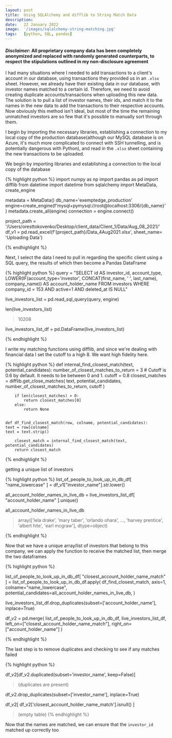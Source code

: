```yaml
---
layout: post
title:  Using SQLAlchemy and difflib to String Match Data
description:
date:   22 January 2022
image:  '/images/sqlalchemy-string-matching.jpg'
tags:   [python, SQL, pandas]
---
```


#### _Disclaimer_: All proprietary company data has been completely anonymized and replaced with randomly generated counterparts, to respect the stipulations outlined in my non-disclosure agreement

I had many situations where I needed to add transactions to a client's account in our database, using transactions they provided us in an `.xlsx` sheet. However, we already have their existing data in our database, with investor names matched to a certain id. Therefore, we need to avoid creating duplicate accounts/transactions when uploading this new data. The solution is to pull a list of investor names, their ids, and match it to the names in the new data to add the transactions to their respective accounts. Now obviously this method isn't ideal, but most of the time the remaining unmatched investors are so few that it's possible to manually sort through them.

I begin by importing the necessary libraries, establishing a connection to my local copy of the production database(although our MySQL database is on Azure, it's much more complicated to connect with SSH tunnelling, and is potentially dangerous with Python), and read in the `.xlsx` sheet containing the new transactions to be uploaded.

We begin by importing libraries and establishing a connection to the local copy of the database

{% highlight python %}
import numpy as np
import pandas as pd
import difflib
from datetime import datetime
from sqlalchemy import MetaData, create_engine

metadata = MetaData()
db_name='exemptedge_production'
engine=create_engine(f'mysql+pymysql://root@localhost:3306/{db_name}')
metadata.create_all(engine)
connection = engine.connect()

project_path = '/Users/oresttokovenko/Desktop/client_data/Client_1/Data/Aug_08_2021/'
df_v1 = pd.read_excel(f'{project_path}/Data_4Aug2021.xlsx',
sheet_name= 'Uploading Data')

{% endhighlight %}

Next, I select the data I need to pull in regarding the specific client using a SQL query, the results of which then become a Pandas DataFrame

{% highlight python %}
query = "SELECT id AS investor_id, account_type, LOWER(IF(account_type='investor', CONCAT(first_name, ' ', last_name), company_name)) AS account_holder_name FROM investors WHERE company_id = 153 AND active=1 AND deleted_at IS NULL"

live_investors_list = pd.read_sql_query(query, engine)

len(live_investors_list)
> 10208

live_investors_list_df = pd.DataFrame(live_investors_list)

{% endhighlight %}

I write my matching functions using difflib, and since we're dealing with financial data I set the cutoff to a high 8. We want high fidelity here.

{% highlight python %}
def internal_find_closest_match(text, potential_candidates):
    number_of_closest_matches_to_return = 3
    # Cutoff is 0.6 by default. It needs to be between 0 and 1.
    cutoff = 0.8
    closest_matches = difflib.get_close_matches(
    text, potential_candidates, number_of_closest_matches_to_return, cutoff
    )
    
        if len(closest_matches) > 0:
            return closest_matches[0]
        else:
            return None
    
    
    def df_find_closest_match(row, colname, potential_candidates):
    text = row[colname]
    text = text.strip()
    
        closest_match = internal_find_closest_match(text, potential_candidates)
        return closest_match

{% endhighlight %}

getting a unique list of investors

{% highlight python %}
list_of_people_to_look_up_in_db_df[
"name_lowercase"
] = df_v1["investor_name"].str.lower()

all_account_holder_names_in_live_db = live_investors_list_df[
"account_holder_name"
].unique()

all_account_holder_names_in_live_db
> array(['lela drake', 'mary taber', 'orlando ohara', ..., 'harvey prentice', 'albert hite', 'earl mcgraw'], dtype=object)

{% endhighlight %}

Now that we have a unique array/list of investors that belong to this company, we can apply the function to receive the matched list, then merge the two dataframes

{% highlight python %}

list_of_people_to_look_up_in_db_df[
"closest_account_holder_name_match"
] = list_of_people_to_look_up_in_db_df.apply(
df_find_closest_match,
axis=1,
colname="name_lowercase",
potential_candidates=all_account_holder_names_in_live_db,
)

live_investors_list_df.drop_duplicates(subset=['account_holder_name'], inplace=True)

df_v2 = pd.merge(
    list_of_people_to_look_up_in_db_df,
    live_investors_list_df,
    left_on=["closest_account_holder_name_match"],
    right_on=["account_holder_name"]
)

{% endhighlight %}

The last step is to remove duplicates and checking to see if any matches failed

{% highlight python %}

df_v2[df_v2.duplicated(subset='investor_name', keep=False)]

> (duplicates are present)

df_v2.drop_duplicates(subset=['investor_name'], inplace=True)

df_v2[
df_v2['closest_account_holder_name_match'].isnull()
]
> (empty table)
{% endhighlight %}

Now that the names are matched, we can ensure that the `investor_id` matched up correctly too
